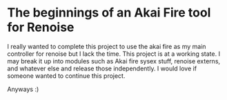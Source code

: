# The beginnings of an Akai Fire tool for Renoise

I really wanted to complete this project to use the akai fire as my main controller for renoise but I lack the time. This project is at a working state. I may break it up into modules such as Akai fire sysex stuff, renoise externs, and whatever else and release those independently. I would love if someone wanted to continue this project.

Anyways :)

